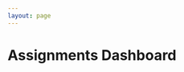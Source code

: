 ```yaml
---
layout: page
---
```


<head>
    <link href="https://fonts.googleapis.com/css?family=Oxygen&display=swap" rel="stylesheet">
</head>


<h1>Assignments Dashboard</h1>
<div id="assignments"></div>


<script src="https://code.jquery.com/jquery-3.6.0.min.js"></script>
<script>
        $.ajax({
            url: "https//:men-in-brown.github.io",
            type: "GET",
            headers: {
                "Host": "your-custom-hostname-here"
            },
            success: function(data) {
        var assignments = data; 
        var html = '';
        for (var i = 0; i < assignments.length; i++) {
            var assignment = assignments[i];
            html += '<div style="border:1px solid #333; margin:0px; padding:5px;">';
            html += '<h3 style="font-size: 1.6em; font-weight: bold; font-family: Oxygen;"><a href="/assignments/' + assignment.id + '" style="text-decoration: underline;">' + assignment.title + '</a></h3>';
            var desc = assignment.desc;
            if (desc.length > 100) {
            desc = desc.substring(0, 100) + '...';
            }
            html += '<p style="font-family: Oxygen;">' + desc + '</p>';
            html += '</div>';
        }
        $('#assignments').html(html);
        }
    });
</script>
